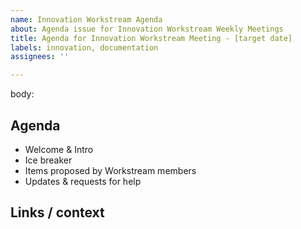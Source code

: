 ```yaml
---
name: Innovation Workstream Agenda
about: Agenda issue for Innovation Workstream Weekly Meetings
title: Agenda for Innovation Workstream Meeting - [target date]
labels: innovation, documentation
assignees: ''

---
```

body:
## Agenda
* Welcome & Intro
* Ice breaker
* Items proposed by Workstream members
* Updates & requests for help

## Links / context 
